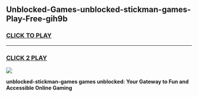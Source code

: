 
## Unblocked-Games-unblocked-stickman-games-Play-Free-gih9b
<h3>
<a href="https://premium76.site?title=unblocked-stickman-games&ref=22A">CLICK TO PLAY</a></h3>
<hr>

<h3>
<a href="https://premium76.site?title=unblocked-stickman-games&ref=22A">CLICK 2 PLAY</a>
  
</h3>

<a href="https://premium76.site?title=unblocked-stickman-games&ref=22A"><img src="https://clearcache.store/games.png"></a>


**unblocked-stickman-games games unblocked: Your Gateway to Fun and Accessible Online Gaming**

